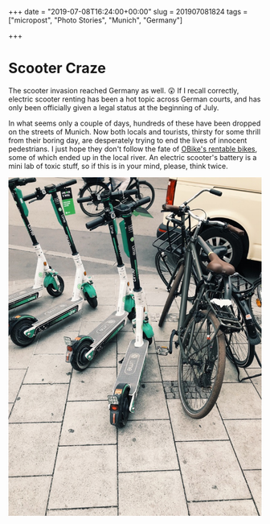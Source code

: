 +++
date = "2019-07-08T16:24:00+00:00"
slug = 201907081824
tags = ["micropost", "Photo Stories", "Munich", "Germany"]

+++
# Scooter Craze

The scooter invasion reached Germany as well. 😲 If I recall correctly, electric scooter renting has been a hot topic across German courts, and has only been officially given a legal status at the beginning of July.

In what seems only a couple of days, hundreds of these have been dropped on the streets of Munich. Now both locals and tourists, thirsty for some thrill from their boring day, are desperately trying to end the lives of innocent pedestrians. I just hope they don't follow the fate of [OBike's rentable bikes](https://www.instagram.com/obikesofmunich/), some of which ended up in the local river. An electric scooter's battery is a mini lab of toxic stuff, so if this is in your mind, please, think twice.

![](/images/2019/07/yUkF0kO.jpg)